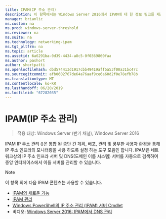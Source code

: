 ```yaml
---
title: IPAM(IP 주소 관리)
description: 이 항목에서는 Windows Server 2016에서 IPAM에 대 한 정보 링크를 제공합니다.
manager: brianlic
ms.custom: na
ms.prod: windows-server-threshold
ms.reviewer: na
ms.suite: na
ms.technology: networking-ipam
ms.tgt_pltfrm: na
ms.topic: article
ms.assetid: 6a6291ba-0d39-4434-a8c5-0f0369860faa
ms.author: pashort
author: shortpatti
ms.openlocfilehash: dbd574413d1917cbb49419aff5a53f00a31bc47c
ms.sourcegitcommit: afb0602767de64a76aaf9ce6a60d2f0e78efb78b
ms.translationtype: MT
ms.contentlocale: ko-KR
ms.lasthandoff: 06/20/2019
ms.locfileid: "67282035"
---
```

# <a name="ip-address-management-ipam"></a>IPAM(IP 주소 관리)

>적용 대상: Windows Server (반기 채널), Windows Server 2016

IPAM IP 주소 관리 ()은 통합 된 종단 간 계획, 배포, 관리 및 풍부한 사용자 환경을 통해 IP 주소 인프라의 모니터링을 사용 하도록 설정 하는 도구 모음인 합니다. IPAM은 네트워크상의 IP 주소 인프라 서버 및 DNS(도메인 이름 시스템) 서버를 자동으로 검색하여 중앙 인터페이스에서 이들 서버를 관리할 수 있습니다.  
  
> [!NOTE]  
> 이 항목 외에 다음 IPAM 콘텐츠는 사용할 수 있습니다.  
>   
> -   [IPAM의 새로운 기능](../../technologies/ipam/What-s-New-in-IPAM.md)  
> -   [IPAM 관리](../../technologies/ipam/Manage-IPAM.md)  
> -   [Windows PowerShell의 IP 주소 관리 (IPAM) 서버 Cmdlet](https://technet.microsoft.com/library/jj553807.aspx)  
> -   비디오: [Windows Server 2016: IPAM에서 DNS 관리](https://channel9.msdn.com/Blogs/windowsserver/Windows-Server-2016-DNS-management-in-IPAM)  